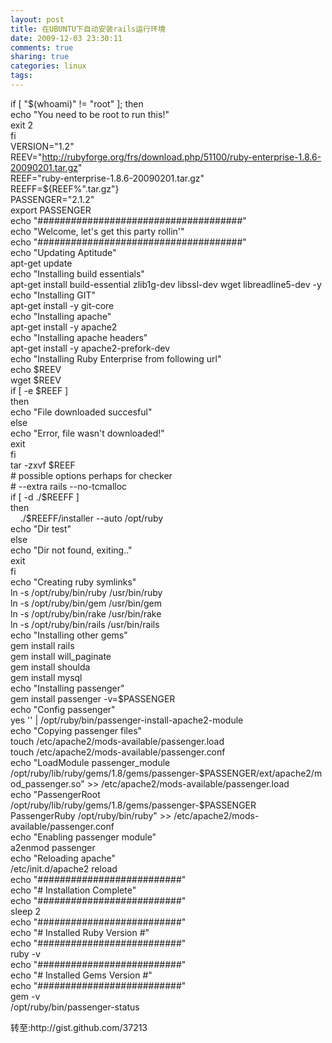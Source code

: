 ```yaml
---
layout: post
title: 在UBUNTU下自动安装rails运行环境
date: 2009-12-03 23:30:11
comments: true
sharing: true
categories: linux
tags: 
---
```


<p>if [ &quot;$(whoami)&quot; != &quot;root&quot; ]; then   <br />echo &quot;You need to be root to run this!&quot;    <br />exit 2    <br />fi    <br />VERSION=&quot;1.2&quot;    <br />REEV=&quot;<a href="http://rubyforge.org/frs/download.php/51100/ruby-enterprise-1.8.6-20090201.tar.gz">http://rubyforge.org/frs/download.php/51100/ruby-enterprise-1.8.6-20090201.tar.gz</a>&quot;    <br />REEF=&quot;ruby-enterprise-1.8.6-20090201.tar.gz&quot;    <br />REEFF=${REEF%&quot;.tar.gz&quot;}    <br />PASSENGER=&quot;2.1.2&quot;    <br />export PASSENGER    <br />echo &quot;#####################################&quot;    <br />echo &quot;Welcome, let's get this party rollin'&quot;    <br />echo &quot;#####################################&quot;    <br />echo &quot;Updating Aptitude&quot;    <br />apt-get update    <br />echo &quot;Installing build essentials&quot;    <br />apt-get install build-essential zlib1g-dev libssl-dev wget libreadline5-dev -y    <br />echo &quot;Installing GIT&quot;    <br />apt-get install -y git-core    <br />echo &quot;Installing apache&quot;    <br />apt-get install -y apache2    <br />echo &quot;Installing apache headers&quot;    <br />apt-get install -y apache2-prefork-dev    <br />echo &quot;Installing Ruby Enterprise from following url&quot;    <br />echo $REEV    <br />wget $REEV    <br />if [ -e $REEF ]    <br />then    <br />echo &quot;File downloaded succesful&quot;    <br />else    <br />echo &quot;Error, file wasn't downloaded!&quot;    <br />exit    <br />fi    <br />tar -zxvf $REEF    <br /># possible options perhaps for checker    <br /># --extra rails --no-tcmalloc    <br />if [ -d ./$REEFF ]    <br />then    <br />&#160;&#160;&#160; ./$REEFF/installer --auto /opt/ruby    <br />echo &quot;Dir test&quot;    <br />else    <br />echo &quot;Dir not found, exiting..&quot;    <br />exit    <br />fi    <br />echo &quot;Creating ruby symlinks&quot;    <br />ln -s /opt/ruby/bin/ruby /usr/bin/ruby    <br />ln -s /opt/ruby/bin/gem /usr/bin/gem    <br />ln -s /opt/ruby/bin/rake /usr/bin/rake    <br />ln -s /opt/ruby/bin/rails /usr/bin/rails    <br />echo &quot;Installing other gems&quot;    <br />gem install rails    <br />gem install will_paginate    <br />gem install shoulda    <br />gem install mysql    <br />echo &quot;Installing passenger&quot;    <br />gem install passenger -v=$PASSENGER    <br />echo &quot;Config passenger&quot;    <br />yes '' | /opt/ruby/bin/passenger-install-apache2-module    <br />echo &quot;Copying passenger files&quot;    <br />touch /etc/apache2/mods-available/passenger.load    <br />touch /etc/apache2/mods-available/passenger.conf    <br />echo &quot;LoadModule passenger_module /opt/ruby/lib/ruby/gems/1.8/gems/passenger-$PASSENGER/ext/apache2/mod_passenger.so&quot; &gt;&gt; /etc/apache2/mods-available/passenger.load    <br />echo &quot;PassengerRoot /opt/ruby/lib/ruby/gems/1.8/gems/passenger-$PASSENGER     <br />PassengerRuby /opt/ruby/bin/ruby&quot; &gt;&gt; /etc/apache2/mods-available/passenger.conf    <br />echo &quot;Enabling passenger module&quot;    <br />a2enmod passenger    <br />echo &quot;Reloading apache&quot;    <br />/etc/init.d/apache2 reload    <br />echo &quot;##########################&quot;    <br />echo &quot;# Installation Complete&quot;    <br />echo &quot;##########################&quot;    <br />sleep 2    <br />echo &quot;##########################&quot;    <br />echo &quot;# Installed Ruby Version #&quot;    <br />echo &quot;##########################&quot;    <br />ruby -v    <br />echo &quot;##########################&quot;    <br />echo &quot;# Installed Gems Version #&quot;    <br />echo &quot;##########################&quot;    <br />gem -v    <br />/opt/ruby/bin/passenger-status</p>  <p>转至:http://gist.github.com/37213</p>